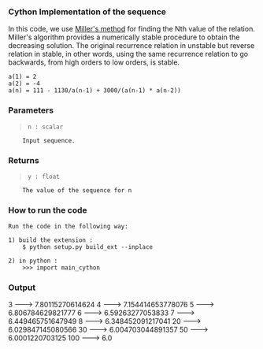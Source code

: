 ### Cython Implementation of the sequence

In this code, we use [Miller's method](https://en.wikipedia.org/wiki/Miller%27s_recurrence_algorithm "Miller's method") for finding the Nth value of the relation. Miller's algorithm provides a numerically stable procedure to obtain the decreasing solution.
The original recurrence relation in unstable but reverse relation in stable, in other words, using the same recurrence relation to go backwards, from high orders to low orders, is stable.


```
a(1) = 2 
a(2) = -4 
a(n) = 111 - 1130/a(n-1) + 3000/(a(n-1) * a(n-2))
```



### Parameters    

>     n : scalar
        Input sequence.

### Returns
>     y : float
        The value of the sequence for n

###     How to run the code 
    Run the code in the following way:
        
    1) build the extension :        
        $ python setup.py build_ext --inplace
    
    2) in python :
        >>> import main_cython 


###     Output
   3 ---> 7.80115270614624
   4 ---> 7.154414653778076
   5 ---> 6.806784629821777
   6 ---> 6.59263277053833
   7 ---> 6.449465751647949
   8 ---> 6.348452091217041
  20 ---> 6.029847145080566
  30 ---> 6.004703044891357
  50 ---> 6.0001220703125
 100 ---> 6.0